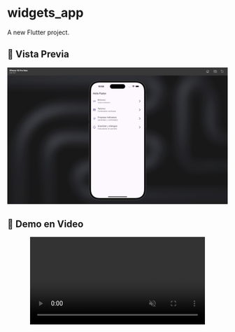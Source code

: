 # widgets_app

A new Flutter project.


## 📱 Vista Previa
<div align="center">
  <img src="/lib/assets/widgets-01.png" width="700px"/>
</div>

## 🎥 Demo en Video

<div align="center">
  <video width="400" autoplay loop muted playsinline>
    <source src="lib/assets/widgets-02.mov" type="video/mov">
  </video>
</div>



